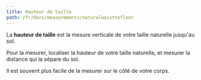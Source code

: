 ```yaml
---
title: Hauteur de taille
path: /fr/docs/measurements/naturalwaisttofloor
---
```


La **hauteur de taille** est la mesure verticale de votre taille naturelle jusqu'au sol.

Pour la mesurer, localiser la hauteur de votre taille naturelle, et mesurer la distance qui la sépare du sol.

Il est souvent plus facile de la mesurer sur le côté de votre corps.

